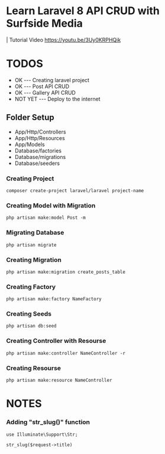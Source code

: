# Learn Laravel 8 API CRUD with Surfside Media
| Tutorial Video https://youtu.be/3Uy0KRPHQik

# TODOS

<ul>
    <li>OK --- Creating laravel project</li>
    <li>OK --- Post API CRUD</li>
    <li>OK --- Gallery API CRUD</li>
    <li>NOT YET --- Deploy to the internet</li>
</ul>

## Folder Setup
<ul>
    <li>App/Http/Controllers</li>
    <li>App/Http/Resources</li>
    <li>App/Models</li>
    <li>Database/factories</li>
    <li>Database/migrations</li>
    <li>Database/seeders</li>
</ul>

### Creating Project
```
composer create-project laravel/laravel project-name
```

### Creating Model with Migration
```
php artisan make:model Post -m
```

### Migrating Database
```
php artisan migrate
```

### Creating Migration
```
php artisan make:migration create_posts_table
```

### Creating Factory
```
php artisan make:factory NameFactory
```

### Creating Seeds
```
php artisan db:seed
```

### Creating Controller with Resourse
```
php artisan make:controller NameController -r
```

### Creating Resourse
```
php artisan make:resource NameController
```

# NOTES
### Adding "str_slug()" function
```
use Illuminate\Support\Str;

str_slug($request->title)
```